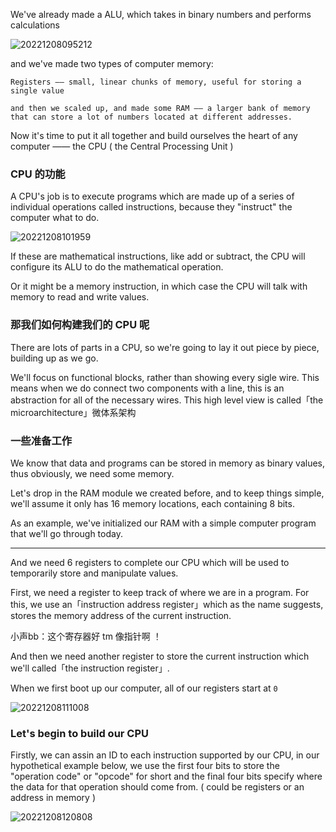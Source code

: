 We've already made a ALU, which takes in binary numbers and performs calculations

![20221208095212](https://aliyun-oss-lpj.oss-cn-qingdao.aliyuncs.com/images/by-clipboard/20221208095212.png)

and we've made two types of computer memory:

    Registers —— small, linear chunks of memory, useful for storing a single value

    and then we scaled up, and made some RAM —— a larger bank of memory that can store a lot of numbers located at different addresses.

Now it's time to put it all together and build ourselves the heart of any computer —— the CPU ( the Central Processing Unit )

### CPU 的功能

A CPU's job is to execute programs which are made up of a series of individual operations called instructions, because they "instruct" the computer what to do.

![20221208101959](https://aliyun-oss-lpj.oss-cn-qingdao.aliyuncs.com/images/by-clipboard/20221208101959.png)

If these are mathematical instructions, like add or subtract, the CPU will configure its ALU to do the mathematical operation.

Or it might be a memory instruction, in which case the CPU will talk with memory to read and write values.

### 那我们如何构建我们的 CPU 呢

There are lots of parts in a CPU, so we're going to lay it out piece by piece, building up as we go.

We'll focus on functional blocks, rather than showing every sigle wire. This means when we do connect two components with a line, this is an abstraction for all of the necessary wires. This high level view is called「the microarchitecture」微体系架构

### 一些准备工作

We know that data and programs can be stored in memory as binary values, thus obviously, we need some memory.

Let's drop in the RAM module we created before, and to keep things simple, we'll assume it only has 16 memory locations, each containing 8 bits.

As an example, we've initialized our RAM with a simple computer program that we'll go through today.

---

And we need 6 registers to complete our CPU which will be used to temporarily store and manipulate values.

First, we need a register to keep track of where we are in a program. For this, we use an「instruction address register」which as the name suggests, stores the memory address of the current instruction.

小声bb：这个寄存器好 tm 像指针啊 ！

And then we need another register to store the current instruction which we'll called「the instruction register」.

When we first boot up our computer, all of our registers start at `0`

![20221208111008](https://aliyun-oss-lpj.oss-cn-qingdao.aliyuncs.com/images/by-clipboard/20221208111008.png)

### Let's begin to build our CPU

Firstly, we can assin an ID to each instruction supported by our CPU, in our hypothetical example below, we use the first four bits to store the "operation code" or "opcode" for short and the final four bits specify where the data for that operation should come from. ( could be registers or an address in memory )

![20221208120808](https://aliyun-oss-lpj.oss-cn-qingdao.aliyuncs.com/images/by-clipboard/20221208120808.png)

